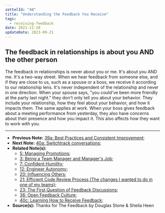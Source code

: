 ```yaml
---
zettelId: "40"
title: "Understanding the Feedback You Receive"
tags:
  - receiving-feedback
date: 2021-11-28
updateDate: 2023-09-21
---
```


## The feedback in relationships is about you AND the other person

The feedback in relationships is never about you or me. It's about you AND me. It's a two-way street. When we hear feedback from someone else, and if they are close to us, such as a spouse or a boss, we receive it according to our relationship lens. It's never independent of the relationship and never in one direction. When your spouse says, "you could've been more friendly at the party last night." they don't only tell you about your behavior. They include your relationship, how they feel about your behavior, and how it impacts them. The same applies at work. When your boss gives feedback about a meeting performance from yesterday, they also have concerns about their presence and how you impact it. This also affects how they want to work with you.

---

- **Previous Note:** [39a: Best Practices and Consistent Improvement](/notes/39a/);
- **Next Note:** [40a: Switchtrack conversations](/notes/40a/);
- **Related Note(s):**
  - [5: Managing Promotions](/notes/5/);
  - [3: Being a Team Manager and Manager's Job](/notes/3/);
  - [7: Confident Humility](/notes/7/);
  - [12: Engineer Autonomy](/notes/12/);
  - [20: Influencing Others](/notes/20/);
  - [21: Efficient Code Review Process (The changes I wanted to do in one of my teams)](/notes/21/);
  - [23: The First Question of Feedback Discussions](/notes/23/);
  - [36: Open Feedback Culture](/notes/36/);
  - [40c: Learning How to Receive Feedback](/notes/40c/);
- **Source(s):** Thanks for The Feedback by Douglas Stone & Sheila Heen
